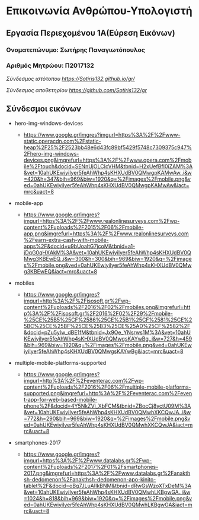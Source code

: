 # Επικοινωνία Ανθρώπου-Υπολογιστή
## Εργασία Περιεχομένου 1Α(Εύρεση Εικόνων)
### Ονοματεπώνυμο: Σωτήρης Παναγιωτόπουλος
### Αριθμός Μητρώου: Π2017132
 
*Σύνδεσμος ιστότοπου https://Sotiris132.github.io/gr/*
 
*Σύνδεσμος αποθετηρίου https://github.com/Sotiris132/gr*
 
 
## Σύνδεσμοι εικόνων
 
* hero-img-windows-devices
 
  * https://www.google.gr/imgres?imgurl=https%3A%2F%2Fwww-static.operacdn.com%2Fstatic-heap%2F25%2F2523bb48e6d43fc89bf5429f5748c7309375c947%2Fhero-img-windows-devices.png&imgrefurl=https%3A%2F%2Fwww.opera.com%2Fmobile%2Ftouch&docid=SENnUjOLCIcVHM&tbnid=H2xUefBfI0iZAM%3A&vet=10ahUKEwiyiIyer5feAhWhp4sKHXUdBV0QMwgpKAMwAw..i&w=420&h=347&bih=969&biw=1920&q=%2Fimages%2Fmobile.png&ved=0ahUKEwiyiIyer5feAhWhp4sKHXUdBV0QMwgpKAMwAw&iact=mrc&uact=8
 
* mobile-app  
 
  * https://www.google.gr/imgres?imgurl=https%3A%2F%2Fwww.realonlinesurveys.com%2Fwp-content%2Fuploads%2F2015%2F06%2Fmobile-app.png&imgrefurl=https%3A%2F%2Fwww.realonlinesurveys.com%2Fearn-extra-cash-with-mobile-apps%2F&docid=u9bUoaltG7jcoM&tbnid=a1-jDqG0qHXAkM%3A&vet=10ahUKEwiyiIyer5feAhWhp4sKHXUdBV0QMwg3KBEwEQ..i&w=300&h=300&bih=969&biw=1920&q=%2Fimages%2Fmobile.png&ved=0ahUKEwiyiIyer5feAhWhp4sKHXUdBV0QMwg3KBEwEQ&iact=mrc&uact=8
 
* mobiles
 
  * https://www.google.gr/imgres?imgurl=http%3A%2F%2Fisosoft.gr%2Fwp-content%2Fuploads%2F2016%2F02%2Fmobiles.png&imgrefurl=http%3A%2F%2Fisosoft.gr%2F2016%2F02%2F29%2Fmobile-%25CE%25B5%25CF%2586%25CE%25B1%25CF%2581%25CE%25BC%25CE%25BF%25CE%25B3%25CE%25AD%25CF%2582%2F&docid=pZu5ylw_dBE1fM&tbnid=Jx9Oe_YNsrws1M%3A&vet=10ahUKEwiyiIyer5feAhWhp4sKHXUdBV0QMwgsKAYwBg..i&w=727&h=459&bih=969&biw=1920&q=%2Fimages%2Fmobile.png&ved=0ahUKEwiyiIyer5feAhWhp4sKHXUdBV0QMwgsKAYwBg&iact=mrc&uact=8
 
* multiple-mobile-platforms-supported
 
  * https://www.google.gr/imgres?imgurl=http%3A%2F%2Feventerac.com%2Fwp-content%2Fuploads%2F2016%2F06%2Fmultiple-mobile-platforms-supported.png&imgrefurl=http%3A%2F%2Feventerac.com%2Fevent-app-for-web-based-mobile-phone%2F&docid=4Y5NkZVi_XbFCM&tbnid=ZBocCj8yctU09M%3A&vet=10ahUKEwiyiIyer5feAhWhp4sKHXUdBV0QMwhXKCQwJA..i&w=772&h=290&bih=969&biw=1920&q=%2Fimages%2Fmobile.png&ved=0ahUKEwiyiIyer5feAhWhp4sKHXUdBV0QMwhXKCQwJA&iact=mrc&uact=8
 
* smartphones-2017
 
  * https://www.google.gr/imgres?imgurl=https%3A%2F%2Fwww.datalabs.gr%2Fwp-content%2Fuploads%2F2017%2F01%2Fsmartphones-2017.png&imgrefurl=https%3A%2F%2Fwww.datalabs.gr%2Fanakthsh-dedomenon%2Fanakthsh-dedomenon-apo-kinito-tablet%2F&docid=oBg7JLuAIIkBNM&tbnid=dRwGsWzoXTxDeM%3A&vet=10ahUKEwiyiIyer5feAhWhp4sKHXUdBV0QMwhLKBgwGA..i&w=1024&h=818&bih=969&biw=1920&q=%2Fimages%2Fmobile.png&ved=0ahUKEwiyiIyer5feAhWhp4sKHXUdBV0QMwhLKBgwGA&iact=mrc&uact=8
